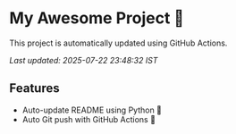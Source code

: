 # My Awesome Project 🚀

This project is automatically updated using GitHub Actions.

_Last updated: 2025-07-22 23:48:32 IST_

## Features
- Auto-update README using Python 🐍
- Auto Git push with GitHub Actions 🤖
